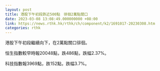 ```yaml
---
layout: post
title: 港股下午初段跌近500點　徘徊2萬點關口
date: 2023-03-08 13:08:49.000000000 +08:00
link: https://news.rthk.hk/rthk/ch/component/k2/1691017-20230308.htm
categories: rthk
---
```


港股下午初段繼續向下，在2萬點關口徘徊。

恒生指數較早時報20048點，跌486點，跌幅2.37%。

科技指數報3969點，跌152點，跌幅3.7%。
